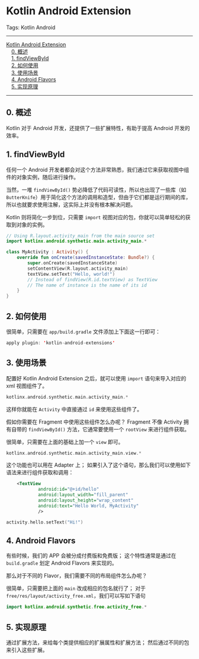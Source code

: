 # Kotlin Android Extension

Tags: Kotlin Android

---

<!-- MDTOC maxdepth:6 firsth1:1 numbering:0 flatten:0 bullets:0 updateOnSave:1 -->

[Kotlin Android Extension](#kotlin-android-extension)   
&emsp;[0. 概述](#0-概述)   
&emsp;[1. findViewById](#1-findviewbyid)   
&emsp;[2. 如何使用](#2-如何使用)   
&emsp;[3. 使用场景](#3-使用场景)   
&emsp;[4. Android Flavors](#4-android-flavors)   
&emsp;[5. 实现原理](#5-实现原理)   

<!-- /MDTOC -->

---

## 0. 概述

Kotlin 对于 Android 开发，还提供了一些扩展特性，有助于提高 Android 开发的效率。

## 1. findViewById

任何一个 Android 开发者都会对这个方法非常熟悉，我们通过它来获取视图中组件的对象实例，随后进行操作。

当然，一堆 `findViewById()` 势必降低了代码可读性，所以也出现了一些库（如 `ButterKnife`）用于简化这个方法的调用和造型，但由于它们都是运行期间的库，所以也就要求使用注解，这实际上并没有根本解决问题。

Kotlin 则将简化一步到位，只需要 `import` 视图对应的包，你就可以简单轻松的获取到对象的实例。

```kotlin
// Using R.layout.activity_main from the main source set
import kotlinx.android.synthetic.main.activity_main.*

class MyActivity : Activity() {
    override fun onCreate(savedInstanceState: Bundle?) {
        super.onCreate(savedInstanceState)
        setContentView(R.layout.activity_main)
        textView.setText("Hello, world!")
        // Instead of findView(R.id.textView) as TextView
        // The name of instance is the name of its id
    }
}
```

## 2. 如何使用

很简单，只需要在 `app/build.gradle` 文件添加上下面这一行即可：

```kotlin
apply plugin: 'kotlin-android-extensions'
```

## 3. 使用场景

配置好 Kotlin Android Extension 之后，就可以使用 `import` 语句来导入对应的 xml 视图组件了。

```kotlin
kotlinx.android.synthetic.main.activity_main.*
```

这样你就能在 `Activity` 中直接通过 `id` 来使用这些组件了。

假如你需要在 Fragment 中使用这些组件怎么办呢？
Fragment 不像 Activity 拥有自带的 `findViewById()` 方法，它通常要使用一个 `rootView` 来进行组件获取。

很简单，只需要在上面的基础上加一个 `view` 即可。

```kotlin
kotlinx.android.synthetic.main.activity_main.view.*
```

这个功能也可以用在 Adapter 上；
如果引入了这个语句，那么我们可以使用如下语法来进行组件获取和调用：

```xml
    <TextView
            android:id="@+id/hello"
            android:layout_width="fill_parent"
            android:layout_height="wrap_content"
            android:text="Hello World, MyActivity"
            />
```

```kotlin
activity.hello.setText("Hi!")
```

## 4. Android Flavors

有些时候，我们的 APP 会被分成付费版和免费版；
这个特性通常是通过在 `build.gradle` 划定 Android Flavors 来实现的。

那么对于不同的 Flavor，我们需要不同的布局组件怎么办呢？

很简单，只需要把上面的 `main` 改成相应的包名就行了；
对于 `free/res/layout/activity_free.xml`，我们可以写如下语句

```kotlin
import kotlinx.android.synthetic.free.activity_free.*
```

## 5. 实现原理

通过扩展方法，来给每个类提供相应的扩展属性和扩展方法；
然后通过不同的包来引入这些扩展。
